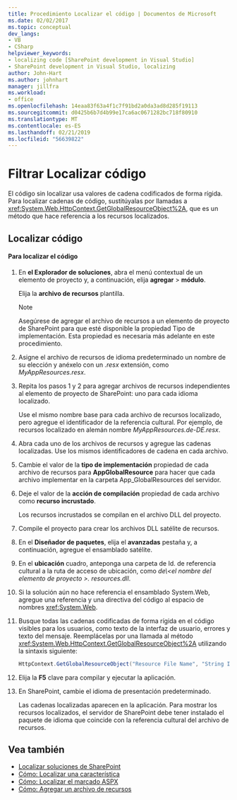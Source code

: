 ```yaml
---
title: Procedimiento Localizar el código | Documentos de Microsoft
ms.date: 02/02/2017
ms.topic: conceptual
dev_langs:
- VB
- CSharp
helpviewer_keywords:
- localizing code [SharePoint development in Visual Studio]
- SharePoint development in Visual Studio, localizing
author: John-Hart
ms.author: johnhart
manager: jillfra
ms.workload:
- office
ms.openlocfilehash: 14eaa83f63a4f1c7f91bd2a0da3ad8d285f19113
ms.sourcegitcommit: d0425b6b7d4b99e17ca6ac0671282bc718f80910
ms.translationtype: MT
ms.contentlocale: es-ES
ms.lasthandoff: 02/21/2019
ms.locfileid: "56639822"
---
```

# <a name="how-to-localize-code"></a>Filtrar Localizar código
  El código sin localizar usa valores de cadena codificados de forma rígida. Para localizar cadenas de código, sustitúyalas por llamadas a <xref:System.Web.HttpContext.GetGlobalResourceObject%2A>, que es un método que hace referencia a los recursos localizados.

## <a name="localize-code"></a>Localizar código

#### <a name="to-localize-code"></a>Para localizar el código

1.  En **el Explorador de soluciones**, abra el menú contextual de un elemento de proyecto y, a continuación, elija **agregar** > **módulo**.

     Elija la **archivo de recursos** plantilla.

    > [!NOTE]
    >  Asegúrese de agregar el archivo de recursos a un elemento de proyecto de SharePoint para que esté disponible la propiedad Tipo de implementación. Esta propiedad es necesaria más adelante en este procedimiento.

2.  Asigne el archivo de recursos de idioma predeterminado un nombre de su elección y anéxelo con un *.resx* extensión, como *MyAppResources.resx*.

3.  Repita los pasos 1 y 2 para agregar archivos de recursos independientes al elemento de proyecto de SharePoint: uno para cada idioma localizado.

     Use el mismo nombre base para cada archivo de recursos localizado, pero agregue el identificador de la referencia cultural. Por ejemplo, de recursos localizado en alemán nombre *MyAppResources.de-DE.resx*.

4.  Abra cada uno de los archivos de recursos y agregue las cadenas localizadas. Use los mismos identificadores de cadena en cada archivo.

5.  Cambie el valor de la **tipo de implementación** propiedad de cada archivo de recursos para **AppGlobalResource** para hacer que cada archivo implementar en la carpeta App_GlobalResources del servidor.

6.  Deje el valor de la **acción de compilación** propiedad de cada archivo como **recurso incrustado**.

     Los recursos incrustados se compilan en el archivo DLL del proyecto.

7.  Compile el proyecto para crear los archivos DLL satélite de recursos.

8.  En el **Diseñador de paquetes**, elija el **avanzadas** pestaña y, a continuación, agregue el ensamblado satélite.

9. En el **ubicación** cuadro, anteponga una carpeta de Id. de referencia cultural a la ruta de acceso de ubicación, como *de\\\<el nombre del elemento de proyecto >. resources.dll*.

10. Si la solución aún no hace referencia el ensamblado System.Web, agregue una referencia y una directiva del código al espacio de nombres <xref:System.Web>.

11. Busque todas las cadenas codificadas de forma rígida en el código visibles para los usuarios, como texto de la interfaz de usuario, errores y texto del mensaje. Reemplácelas por una llamada al método <xref:System.Web.HttpContext.GetGlobalResourceObject%2A> utilizando la sintaxis siguiente:

    ```csharp
    HttpContext.GetGlobalResourceObject("Resource File Name", "String ID")
    ```

12. Elija la **F5** clave para compilar y ejecutar la aplicación.

13. En SharePoint, cambie el idioma de presentación predeterminado.

     Las cadenas localizadas aparecen en la aplicación. Para mostrar los recursos localizados, el servidor de SharePoint debe tener instalado el paquete de idioma que coincide con la referencia cultural del archivo de recursos.

## <a name="see-also"></a>Vea también
- [Localizar soluciones de SharePoint](../sharepoint/localizing-sharepoint-solutions.md)
- [Cómo: Localizar una característica](../sharepoint/how-to-localize-a-feature.md)
- [Cómo: Localizar el marcado ASPX](../sharepoint/how-to-localize-aspx-markup.md)
- [Cómo: Agregar un archivo de recursos](../sharepoint/how-to-add-a-resource-file.md)

